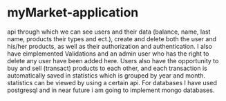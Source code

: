 # myMarket-application


api through which we can see users and their data (balance, name, last name, products their types and ect.), create and delete both the user and his/her products, as well as their authorization and authentication. I also have eimplemented Validations and an admin user who has the right to delete any user have been added here. Users also have the opportunity to buy and sell (transact) products to each other, and each transaction is automatically saved in statistics which is grouped by year and month.  statistics can be viewed by using a certain api. For databases I have used postgresql and in near future i am going to implement mongo databases.
